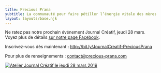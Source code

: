 ```yaml
---
title: Precious Prana
subtitle: La communauté pour faire pétiller l’énergie vitale des mères actives
layout: layouts/base.njk
---
```


Ne ratez pas notre prochain événement Journal Créatif, jeudi 28 mars. Voyez plus de détails <a href="https://www.facebook.com/events/1101982766675294/" class="facebook">sur notre page Facebook</a>.

Inscrivez-vous dès maintenant&nbsp;: <http://bit.ly/JournalCreatif-PreciousPrana>

Pour plus de renseignements : <contact@precious-prana.com>

<a href="/images/2019-03-28-atelier-journal-creatif.jpg"><img src="/images/2019-03-28-atelier-journal-creatif-320.jpg" srcset="/images/2019-03-28-atelier-journal-creatif-320.jpg 320w, /images/2019-03-28-atelier-journal-creatif-480.jpg 480w, /images/2019-03-28-atelier-journal-creatif-640.jpg 640w, /images/2019-03-28-atelier-journal-creatif-800.jpg 800w" sizes="(min-width: 55rem) 50rem, 90vw" alt="Atelier Journal Créatif le jeudi 28 mars 2019" /></a>
